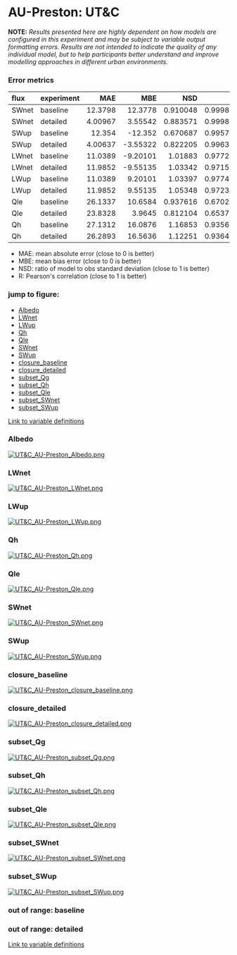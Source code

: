 # AU-Preston: UT&C

**NOTE:** *Results presented here are highly dependent on how models are configured in this experiment and may be subject to variable output formatting errors. Results are not intended to indicate the quality of any individual model, but to help participants better understand and improve modelling approaches in different urban environments.*

### Error metrics

| flux   | experiment   |      MAE |       MBE |      NSD |        R |
|:-------|:-------------|---------:|----------:|---------:|---------:|
| SWnet  | baseline     | 12.3798  |  12.3778  | 0.910048 | 0.999887 |
| SWnet  | detailed     |  4.00967 |   3.55542 | 0.883571 | 0.999892 |
| SWup   | baseline     | 12.354   | -12.352   | 0.670687 | 0.995793 |
| SWup   | detailed     |  4.00637 |  -3.55322 | 0.822205 | 0.996309 |
| LWnet  | baseline     | 11.0389  |  -9.20101 | 1.01883  | 0.977288 |
| LWnet  | detailed     | 11.9852  |  -9.55135 | 1.03342  | 0.971503 |
| LWup   | baseline     | 11.0389  |   9.20101 | 1.03397  | 0.977415 |
| LWup   | detailed     | 11.9852  |   9.55135 | 1.05348  | 0.972329 |
| Qle    | baseline     | 26.1337  |  10.6584  | 0.937616 | 0.670294 |
| Qle    | detailed     | 23.8328  |   3.9645  | 0.812104 | 0.653724 |
| Qh     | baseline     | 27.1312  |  16.0876  | 1.16853  | 0.935614 |
| Qh     | detailed     | 26.2893  |  16.5636  | 1.12251  | 0.936435 |

 - MAE: mean absolute error (close to 0 is better)
 - MBE: mean bias error (close to 0 is better)
 - NSD: ratio of model to obs standard deviation (close to 1 is better)
 - R: Pearson's correlation (close to 1 is better)

### jump to figure:
 - [Albedo](#albedo)
 - [LWnet](#lwnet)
 - [LWup](#lwup)
 - [Qh](#qh)
 - [Qle](#qle)
 - [SWnet](#swnet)
 - [SWup](#swup)
 - [closure_baseline](#closure_baseline)
 - [closure_detailed](#closure_detailed)
 - [subset_Qg](#subset_qg)
 - [subset_Qh](#subset_qh)
 - [subset_Qle](#subset_qle)
 - [subset_SWnet](#subset_swnet)
 - [subset_SWup](#subset_swup)

[Link to variable definitions](../modelattrs/variable_definitions.md)

### <a name="albedo"></a>Albedo
[![UT&C_AU-Preston_Albedo.png](UT&C_AU-Preston_Albedo.png)](UT&C_AU-Preston_Albedo.png)

### <a name="lwnet"></a>LWnet
[![UT&C_AU-Preston_LWnet.png](UT&C_AU-Preston_LWnet.png)](UT&C_AU-Preston_LWnet.png)

### <a name="lwup"></a>LWup
[![UT&C_AU-Preston_LWup.png](UT&C_AU-Preston_LWup.png)](UT&C_AU-Preston_LWup.png)

### <a name="qh"></a>Qh
[![UT&C_AU-Preston_Qh.png](UT&C_AU-Preston_Qh.png)](UT&C_AU-Preston_Qh.png)

### <a name="qle"></a>Qle
[![UT&C_AU-Preston_Qle.png](UT&C_AU-Preston_Qle.png)](UT&C_AU-Preston_Qle.png)

### <a name="swnet"></a>SWnet
[![UT&C_AU-Preston_SWnet.png](UT&C_AU-Preston_SWnet.png)](UT&C_AU-Preston_SWnet.png)

### <a name="swup"></a>SWup
[![UT&C_AU-Preston_SWup.png](UT&C_AU-Preston_SWup.png)](UT&C_AU-Preston_SWup.png)

### <a name="closure_baseline"></a>closure_baseline
[![UT&C_AU-Preston_closure_baseline.png](UT&C_AU-Preston_closure_baseline.png)](UT&C_AU-Preston_closure_baseline.png)

### <a name="closure_detailed"></a>closure_detailed
[![UT&C_AU-Preston_closure_detailed.png](UT&C_AU-Preston_closure_detailed.png)](UT&C_AU-Preston_closure_detailed.png)

### <a name="subset_qg"></a>subset_Qg
[![UT&C_AU-Preston_subset_Qg.png](UT&C_AU-Preston_subset_Qg.png)](UT&C_AU-Preston_subset_Qg.png)

### <a name="subset_qh"></a>subset_Qh
[![UT&C_AU-Preston_subset_Qh.png](UT&C_AU-Preston_subset_Qh.png)](UT&C_AU-Preston_subset_Qh.png)

### <a name="subset_qle"></a>subset_Qle
[![UT&C_AU-Preston_subset_Qle.png](UT&C_AU-Preston_subset_Qle.png)](UT&C_AU-Preston_subset_Qle.png)

### <a name="subset_swnet"></a>subset_SWnet
[![UT&C_AU-Preston_subset_SWnet.png](UT&C_AU-Preston_subset_SWnet.png)](UT&C_AU-Preston_subset_SWnet.png)

### <a name="subset_swup"></a>subset_SWup
[![UT&C_AU-Preston_subset_SWup.png](UT&C_AU-Preston_subset_SWup.png)](UT&C_AU-Preston_subset_SWup.png)

### out of range: baseline


### out of range: detailed



[Link to variable definitions](../modelattrs/variable_definitions.md)

